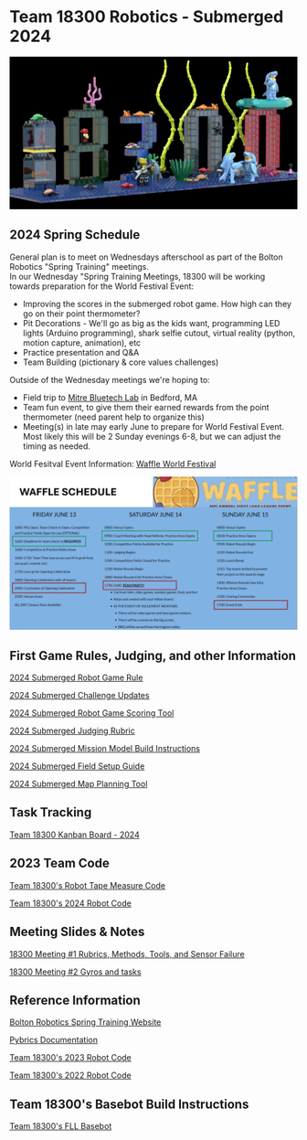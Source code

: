# Team 18300 Robotics - Submerged 2024 
<center>
<img src="team18300_2026.jpg" width="800">
</center>

## 2024 Spring Schedule
  General plan is to meet on Wednesdays afterschool as part of the Bolton Robotics "Spring Training" meetings.  
  In our Wednesday "Spring Training Meetings, 18300 will be working towards preparation for the World Festival Event:
  - Improving the scores in the submerged robot game.  How high can they go on their point thermometer?
  - Pit Decorations - We'll go as big as the kids want, programming LED lights (Arduino programming), shark selfie cutout, virtual reality (python, motion capture, animation), etc
  - Practice presentation and Q&A
  - Team Building (pictionary & core values challenges)

  Outside of the Wednesday meetings we're hoping to:
  - Field trip to [Mitre Bluetech Lab](https://www.mitre.org/news-insights/fact-sheet/bluetech-lab) in Bedford, MA 
  - Team fun event, to give them their earned rewards from the point thermometer (need parent help to organize this)
  - Meeting(s) in late may early June to prepare for World Festival Event.  Most likely this will be 2 Sunday evenings 6-8, but we can adjust the timing as needed.

  World Fesitval Event Information:
  [Waffle World Festival](https://www.roboticsforevery.one/first-lego-league/fll-open)
<center>
<img src="schedule_waffle.jpg" width="800">  
</center>

## First Game Rules, Judging, and other Information
[2024 Submerged Robot Game Rule](https://firstinspires.blob.core.windows.net/fll/challenge/2024-25/fll-challenge-submerged-rgr-eng.pdf)

[2024 Submerged Challenge Updates](https://firstinspires.blob.core.windows.net/fll/challenge/2024-25/fll-challenge-updates-and-clarifications.pdf)

[2024 Submerged Robot Game Scoring Tool](https://eventhub.firstinspires.org/scoresheet)

[2024 Submerged Judging Rubric](https://firstinspires.blob.core.windows.net/fll/challenge/2024-25/fll-challenge-submerged-rubrics-color.pdf)

[2024 Submerged Mission Model Build Instructions](https://www.firstlegoleague.org/season?__hstc=212927755.dbef977658b50c7f632f87d695f2bbe3.1722951784801.1723652535897.1724766434780.5&__hssc=212927755.1.1724766434780&__hsfp=3531153208)

[2024 Submerged Field Setup Guide](https://docs.google.com/presentation/d/1tI0MJXJH19z141av1CC6lwUby5iERwdhnWmgEx6pxns/edit?pli=1#slide=id.g2f5cf425f3e_0_455)

[2024 Submerged Map Planning Tool](https://flltools.flltutorials.com/drawplan)

## Task Tracking
[Team 18300 Kanban Board - 2024](https://team18300.atlassian.net/jira/your-work)

## 2023 Team Code
[Team 18300's Robot Tape Measure Code](https://fll-18300.github.io/home/18300_measure)

[Team 18300's 2024 Robot Code](https://github.com/fll-18300/fall_2024)

## Meeting Slides & Notes
[18300 Meeting #1 Rubrics, Methods, Tools, and Sensor Failure](https://github.com/fll-18300/home/blob/main/meeting_1.pdf)

[18300 Meeting #2 Gyros and tasks](https://github.com/fll-18300/home/blob/main/meeting_2.pdf)

## Reference Information
[Bolton Robotics Spring Training Website](https://fssfll.github.io/fssfll/)

[Pybrics Documentation](https://pybricks.com/ev3-micropython/index.html)

[Team 18300's 2023 Robot Code](https://github.com/fll-18300/fall_2023)

[Team 18300's 2022 Robot Code](https://github.com/fll-18300/fall_2022)

## Team 18300's Basebot Build Instructions
<a class="buildin3d-instructions" href="https://platform.buildin3d.com/instructions/987-team-18300-s-fll-basebot" width="710" height="590">Team 18300's FLL Basebot</a><script async src="https://platform.buildin3d.com/embed_widget.js"></script>
